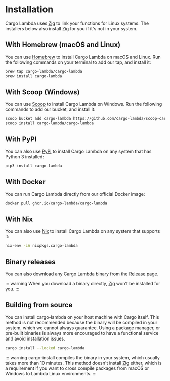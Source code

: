 # Installation

Cargo Lambda uses [Zig](https://ziglang.org) to link your functions for Linux systems. The installers below also install Zig for you if it's not in your system.

## With Homebrew (macOS and Linux)

You can use [Homebrew](https://brew.sh/) to install Cargo Lambda on macOS and Linux. Run the following commands on your terminal to add our tap, and install it:

```sh
brew tap cargo-lambda/cargo-lambda
brew install cargo-lambda
```

## With Scoop (Windows)

You can use [Scoop](https://scoop.sh/) to install Cargo Lambda on Windows. Run the following commands to add our bucket, and install it:

```sh
scoop bucket add cargo-lambda https://github.com/cargo-lambda/scoop-cargo-lambda
scoop install cargo-lambda/cargo-lambda
```

## With PyPI

You can also use [PyPI](https://pypi.org/) to install Cargo Lambda on any system that has Python 3 installed:

```sh
pip3 install cargo-lambda
```

## With Docker

You can run Cargo Lambda directly from our official Docker image:

```sh
docker pull ghcr.io/cargo-lambda/cargo-lambda
```

## With Nix

You can also use [Nix](https://nixos.org/manual/nix/stable/introduction.html) to install Cargo Lambda on any system that supports it:

```sh
nix-env -iA nixpkgs.cargo-lambda
```

## Binary releases

You can also download any Cargo Lambda binary from the [Release page](https://github.com/cargo-lambda/cargo-lambda/releases).

::: warning
When you download a binary directly, [Zig](https://ziglang.org) won't be installed for you.
:::

## Building from source

You can install cargo-lambda on your host machine with Cargo itself. This method is not recommended because the binary will be compiled in your system, which we cannot always guarantee. Using a package manager, or pre-built binaries is always more encouraged to have a functional service and avoid installation issues.

```sh
cargo install --locked cargo-lambda
```

::: warning
cargo-install compiles the binary in your system, which usually takes more than 10 minutes. This method doesn't install [Zig](https://ziglang.org) either, which is a requirement if you want to cross compile packages from macOS or Windows to Lambda Linux environments.
:::
